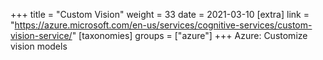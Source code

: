 +++
title = "Custom Vision"
weight = 33
date = 2021-03-10
[extra]
link = "https://azure.microsoft.com/en-us/services/cognitive-services/custom-vision-service/"
[taxonomies]
groups = ["azure"]
+++
Azure: Customize vision models

